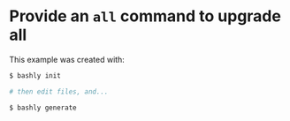 # Provide an `all` command to upgrade all

This example was created with:

```bash
$ bashly init

# then edit files, and...

$ bashly generate
```